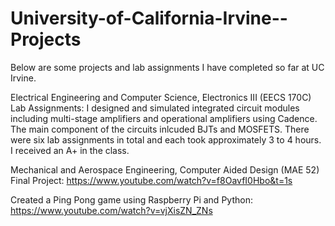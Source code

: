 # University-of-California-Irvine--Projects
Below are some projects and lab assignments I have completed so far at UC Irvine. 

Electrical Engineering and Computer Science, Electronics III (EECS 170C) Lab Assignments:
I designed and simulated integrated circuit modules including multi-stage amplifiers and operational amplifiers using Cadence. The main component of the circuits inlcuded BJTs and MOSFETS. There were six lab assignments in total and each took approximately 3 to 4 hours. I received an A+ in the class.

Mechanical and Aerospace Engineering, Computer Aided Design (MAE 52) Final Project:
https://www.youtube.com/watch?v=f8OavfI0Hbo&t=1s

Created a Ping Pong game using Raspberry Pi and Python:
https://www.youtube.com/watch?v=vjXisZN_ZNs


